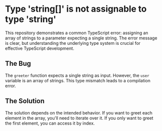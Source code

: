 # Type 'string[]' is not assignable to type 'string'

This repository demonstrates a common TypeScript error: assigning an array of strings to a parameter expecting a single string.  The error message is clear, but understanding the underlying type system is crucial for effective TypeScript development.

## The Bug

The `greeter` function expects a single string as input.  However, the `user` variable is an array of strings.  This type mismatch leads to a compilation error.

## The Solution

The solution depends on the intended behavior.  If you want to greet each element in the array, you'll need to iterate over it.  If you only want to greet the first element, you can access it by index.